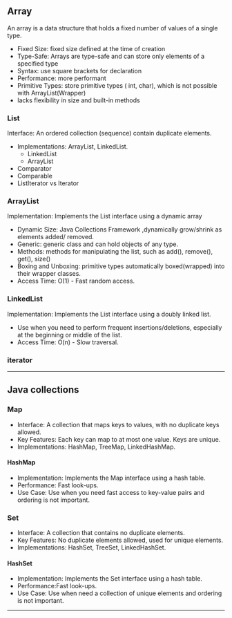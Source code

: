 ##  Array
An array is a data structure that holds a fixed number of values of a single type.
- Fixed Size: fixed size defined at the time of creation
- Type-Safe: Arrays are type-safe and can store only elements of a specified type
- Syntax:  use square brackets for declaration
- Performance: more performant
- Primitive Types: store primitive types ( int, char), which is not possible with ArrayList(Wrapper)
- lacks flexibility in size and built-in methods


### List
Interface: An ordered collection (sequence) contain duplicate elements.
- Implementations: ArrayList, LinkedList.
  - LinkedList
  - ArrayList
- Comparator
- Comparable
- ListIterator vs Iterator


### ArrayList
Implementation: Implements the List interface using a dynamic array
- Dynamic Size: Java Collections Framework ,dynamically grow/shrink as elements added/ removed.
- Generic:  generic class and can hold objects of any type.
- Methods:  methods for manipulating the list, such as add(), remove(), get(), size()
- Boxing and Unboxing: primitive types automatically boxed(wrapped) into their wrapper classes.
- Access Time: O(1) - Fast random access.



### LinkedList
Implementation: Implements the List interface using a doubly linked list.
- Use when you need to perform frequent insertions/deletions, especially at the beginning or middle of the list.
- Access Time: O(n) - Slow traversal.

### iterator

---
## Java collections

### Map
- Interface: A collection that maps keys to values, with no duplicate keys allowed.
- Key Features: Each key can map to at most one value. Keys are unique.
- Implementations: HashMap, TreeMap, LinkedHashMap.

####  HashMap
- Implementation: Implements the Map interface using a hash table.
- Performance: Fast look-ups.
- Use Case: Use when you need fast access to key-value pairs and ordering is not important.

### Set
- Interface: A collection that contains no duplicate elements.
- Key Features: No duplicate elements allowed, used for unique elements.
- Implementations: HashSet, TreeSet, LinkedHashSet.

#### HashSet
- Implementation: Implements the Set interface using a hash table.
- Performance:Fast look-ups.
- Use Case: Use when need a collection of unique elements and ordering is not important.


---

